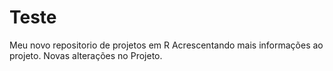 # Teste
Meu novo repositorio de projetos em R
Acrescentando mais informações ao projeto.
Novas alterações no Projeto.
